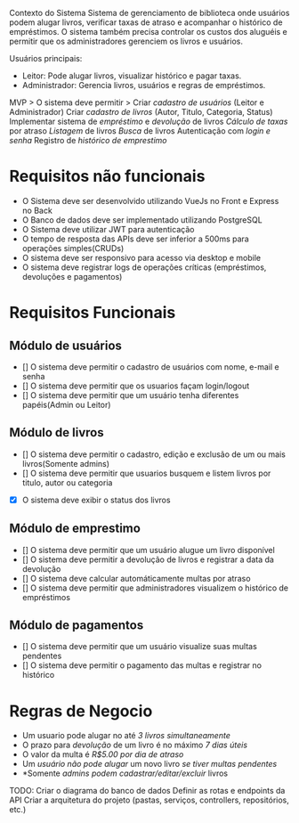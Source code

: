 Contexto do Sistema
Sistema de gerenciamento de biblioteca onde usuários podem alugar livros, verificar taxas de atraso e acompanhar o histórico de empréstimos. O sistema também precisa controlar os custos dos aluguéis e permitir que os administradores gerenciem os livros e usuários.

Usuários principais:
* Leitor: Pode alugar livros, visualizar histórico e pagar taxas.
* Administrador: Gerencia livros, usuários e regras de empréstimos.


MVP > O sistema deve permitir >
    Criar *cadastro de usuários* (Leitor e Administrador)
    Criar *cadastro de livros* (Autor, Titulo, Categoria, Status)
    Implementar sistema de *empréstimo* e *devolução* de livros
    *Cálculo de taxas* por atraso
    *Listagem* de livros
    *Busca* de livros
    Autenticação com *login e senha*
    Registro de *histórico de emprestimo*

# Requisitos não funcionais

* O Sistema deve ser desenvolvido utilizando VueJs no Front e Express no Back
* O Banco de dados deve ser implementado utilizando PostgreSQL
* O Sistema deve utilizar JWT para autenticação
* O tempo de resposta das APIs deve ser inferior a 500ms para operações simples(CRUDs)
* O sistema deve ser responsivo para acesso via desktop e mobile
* O sistema deve registrar logs de operações críticas (empréstimos, devoluções e pagamentos)


# Requisitos Funcionais
## Módulo de usuários
- [] O sistema deve permitir o cadastro de usuários com nome, e-mail e senha
- [] O sistema deve permitir que os usuarios façam login/logout
- [] O sistema deve permitir que um usuário tenha diferentes papéis(Admin ou Leitor)

## Módulo de livros
- [] O sistema deve permitir o cadastro, edição e exclusão de um ou mais livros(Somente admins)
- [] O sistema deve permitir que usuarios busquem e listem livros por titulo, autor ou categoria
- [x] O sistema deve exibir o status dos livros

## Módulo de emprestimo
- [] O sistema deve permitir que um usuário alugue um livro disponível
- [] O sistema deve permitir a devolução de livros e registrar a data da devolução
- [] O sistema deve calcular automáticamente multas por atraso
- [] O sistema deve permitir que administradores visualizem o histórico de empréstimos

## Módulo de pagamentos
- [] O sistema deve permitir que um usuário visualize suas multas pendentes
- [] O sistema deve permitir o pagamento das multas e registrar no histórico


# Regras de Negocio
* Um usuario pode alugar no até *3 livros simultaneamente*
* O prazo para *devolução* de um livro é no máximo *7 dias úteis*
* O valor da multa é *R$5.00 por dia de atraso*
* Um *usuário não pode alugar* um novo livro *se tiver multas pendentes*
* *Somente *admins podem cadastrar/editar/excluir* livros


TODO:
Criar o diagrama do banco de dados
Definir as rotas e endpoints da API
Criar a arquitetura do projeto (pastas, serviços, controllers, repositórios, etc.)